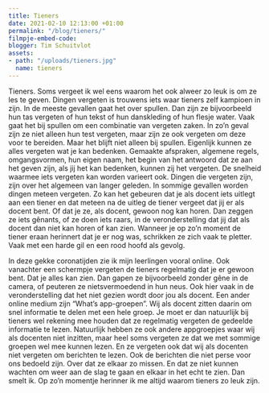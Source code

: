 ```yaml
---
title: Tieners
date: 2021-02-10 12:13:00 +01:00
permalink: "/blog/tieners/"
filmpje-embed-code: 
blogger: Tim Schuitvlot
assets:
- path: "/uploads/tieners.jpg"
  name: tieners
---
```


Tieners. Soms vergeet ik wel eens waarom het ook alweer zo leuk is om ze les te geven. Dingen vergeten is trouwens iets waar tieners zelf kampioen in zijn. In de meeste gevallen gaat het over spullen. Dan zijn ze bijvoorbeeld hun tas vergeten of hun tekst of hun danskleding of hun flesje water. Vaak gaat het bij spullen om een combinatie van vergeten zaken. In zo’n geval zijn ze niet alleen hun test vergeten, maar zijn ze ook vergeten om deze voor te bereiden. Maar het blijft niet alleen bij spullen. Eigenlijk kunnen ze alles vergeten wat je kan bedenken. Gemaakte afspraken, algemene regels, omgangsvormen, hun eigen naam, het begin van het antwoord dat ze aan het geven zijn, als jij het kan bedenken, kunnen zij het vergeten. De snelheid waarmee iets vergeten kan worden varieert ook. Dingen die vergeten zijn, zijn over het algemeen van langer geleden. In sommige gevallen worden dingen meteen vergeten. Zo kan het gebeuren dat je als docent iets uitlegt aan een tiener en dat meteen na de uitleg de tiener vergeet dat jij er als docent bent. Of dat je ze, als docent, gewoon nog kan horen. Dan zeggen ze iets gênants, of ze doen iets raars, in de veronderstelling dat jij dat als docent dan niet kan horen of kan zien. Wanneer je op zo’n moment de tiener eraan herinnert dat je er nog was, schrikken ze zich vaak te pletter. Vaak met een harde gil en een rood hoofd als gevolg. 

In deze gekke coronatijden zie ik mijn leerlingen vooral online. Ook vanachter een schermpje vergeten de tieners regelmatig dat je er gewoon bent. Dat je alles kan zien. Dan gapen ze bijvoorbeeld zonder gêne in de camera, of peuteren ze nietsvermoedend in hun neus. Ook hier vaak in de veronderstelling dat het niet gezien wordt door jou als docent. Een ander online medium zijn “What’s app-groepen”. Wij als docent zitten daarin om snel informatie te delen met een hele groep. Je moet er dan natuurlijk bij tieners wel rekening mee houden dat ze regelmatig vergeten de gedeelde informatie te lezen. Natuurlijk hebben ze ook andere appgroepjes waar wij als docenten niet inzitten, maar heel soms vergeten ze dat we met sommige groepen wel mee kunnen lezen. En ze vergeten ook dat wij als docenten niet vergeten om berichten te lezen. Ook de berichten die niet perse voor ons bedoeld zijn. Over dat ze elkaar zo missen. En dat ze niet kunnen wachten om weer aan de slag te gaan en elkaar in het echt te zien. Dan smelt ik. Op zo’n momentje herinner ik me altijd waarom tieners zo leuk zijn.
